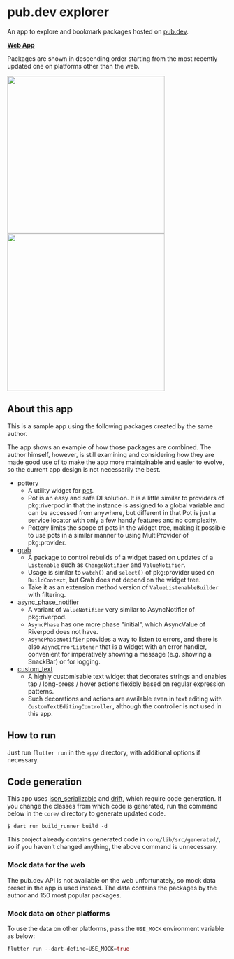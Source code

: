 # pub.dev explorer

An app to explore and bookmark packages hosted on [pub.dev](https://pub.dev/).

[**Web App**](https://kaboc.github.io/pubdev-explorer/)

Packages are shown in descending order starting from the most recently updated one
on platforms other than the web.

<img src="https://user-images.githubusercontent.com/20254485/201298837-1500c704-c0c7-487e-8790-d304cd1a82a4.jpg" width="360"> <img src="https://user-images.githubusercontent.com/20254485/209143909-4652169c-02de-4164-9e38-6d0dc31a2643.png" width="360">

## About this app

This is a sample app using the following packages created by the same author.

The app shows an example of how those packages are combined. The author himself, however, is
still examining and considering how they are made good use of to make the app more maintainable
and easier to evolve, so the current app design is not necessarily the best.

- [pottery](https://pub.dev/packages/pottery)
    - A utility widget for [pot](https://pub.dev/packages/pot).
    - Pot is an easy and safe DI solution. It is a little similar to providers of pkg:riverpod
      in that the instance is assigned to a global variable and can be accessed from anywhere,
      but different in that Pot is just a service locator with only a few handy features and
      no complexity.
    - Pottery limits the scope of pots in the widget tree, making it possible to use pots
      in a similar manner to using MultiProvider of pkg:provider.
- [grab](https://pub.dev/packages/grab)
    - A package to control rebuilds of a widget based on updates of a `Listenable` such as
      `ChangeNotifier` and `ValueNotifier`.
    - Usage is similar to `watch()` and `select()` of pkg:provider used on `BuildContext`,
      but Grab does not depend on the widget tree.
    - Take it as an extension method version of `ValueListenableBuilder` with filtering.
- [async_phase_notifier](https://github.com/kaboc/async-phase-notifier)
    - A variant of `ValueNotifier` very similar to AsyncNotifier of pkg:riverpod.
    - `AsyncPhase` has one more phase "initial", which AsyncValue of Riverpod does not have.
    - `AsyncPhaseNotifier` provides a way to listen to errors, and there is also `AsyncErrorListener`
      that is a widget with an error handler, convenient for imperatively showing a message
      (e.g. showing a SnackBar) or for logging. 
- [custom_text](https://pub.dev/packages/custom_text)
    - A highly customisable text widget that decorates strings and enables tap / long-press /
      hover actions flexibly based on regular expression patterns.
    - Such decorations and actions are available even in text editing with `CustomTextEditingController`,
      although the controller is not used in this app.

## How to run

Just run `flutter run` in the `app/` directory, with additional options if necessary.

## Code generation

This app uses [json_serializable](https://pub.dev/packages/json_serializable) and
[drift](https://pub.dev/packages/drift), which require code generation. If you change
the classes from which code is generated, run the command below in the `core/` directory
to generate updated code.

```shell
$ dart run build_runner build -d
```

This project already contains generated code in `core/lib/src/generated/`, so if you haven't
changed anything, the above command is unnecessary.

### Mock data for the web

The pub.dev API is not available on the web unfortunately, so mock data preset in the app
is used instead. The data contains the packages by the author and 150 most popular packages.

### Mock data on other platforms 

To use the data on other platforms, pass the `USE_MOCK` environment variable as below:

```dart
flutter run --dart-define=USE_MOCK=true
```
